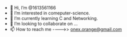 - 👋 Hi, I’m @1613561166
- 👀 I’m interested in comeputer-science.
- 🌱 I’m currently learning C and Networking.
- 💞️ I’m looking to collaborate on ...
- 📫 How to reach me ---->> onex.orange@gmail.com

<!---
1613561166/1613561166 is a ✨ special ✨ repository because its `README.md` (this file) appears on your GitHub profile.
You can click the Preview link to take a look at your changes.
--->
